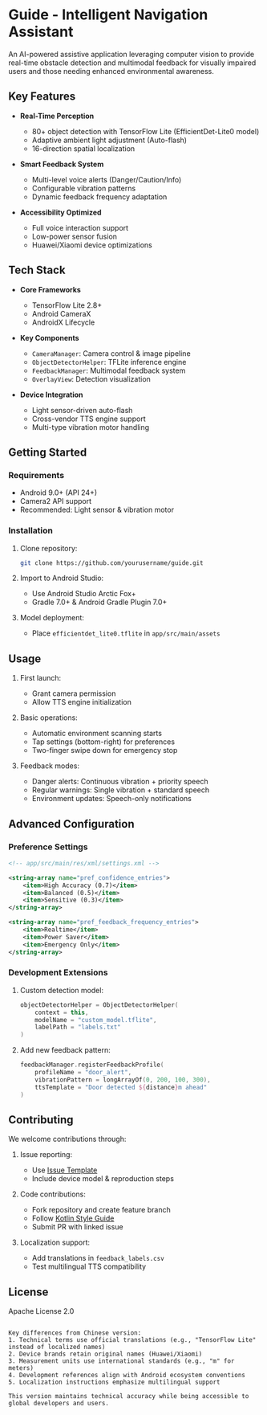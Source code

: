 # Guide - Intelligent Navigation Assistant


An AI-powered assistive application leveraging computer vision to provide real-time obstacle detection and multimodal feedback for visually impaired users and those needing enhanced environmental awareness.

## Key Features
 
- **Real-Time Perception**
  - 80+ object detection with TensorFlow Lite (EfficientDet-Lite0 model)
  - Adaptive ambient light adjustment (Auto-flash)
  - 16-direction spatial localization

- **Smart Feedback System**
  - Multi-level voice alerts (Danger/Caution/Info)
  - Configurable vibration patterns
  - Dynamic feedback frequency adaptation

- **Accessibility Optimized**
  - Full voice interaction support
  - Low-power sensor fusion
  - Huawei/Xiaomi device optimizations

## Tech Stack

- **Core Frameworks**
  - TensorFlow Lite 2.8+
  - Android CameraX
  - AndroidX Lifecycle

- **Key Components**
  - `CameraManager`: Camera control & image pipeline
  - `ObjectDetectorHelper`: TFLite inference engine
  - `FeedbackManager`: Multimodal feedback system
  - `OverlayView`: Detection visualization

- **Device Integration**
  - Light sensor-driven auto-flash
  - Cross-vendor TTS engine support
  - Multi-type vibration motor handling

## Getting Started

### Requirements

- Android 9.0+ (API 24+)
- Camera2 API support
- Recommended: Light sensor & vibration motor

### Installation

1. Clone repository:
   ```bash
   git clone https://github.com/yourusername/guide.git
   ```

2. Import to Android Studio:
   - Use Android Studio Arctic Fox+
   - Gradle 7.0+ & Android Gradle Plugin 7.0+

3. Model deployment:
   - Place `efficientdet_lite0.tflite` in `app/src/main/assets`

## Usage

1. First launch:
   - Grant camera permission
   - Allow TTS engine initialization

2. Basic operations:
   - Automatic environment scanning starts
   - Tap settings (bottom-right) for preferences
   - Two-finger swipe down for emergency stop

3. Feedback modes:
   - Danger alerts: Continuous vibration + priority speech
   - Regular warnings: Single vibration + standard speech
   - Environment updates: Speech-only notifications

## Advanced Configuration

### Preference Settings

```xml
<!-- app/src/main/res/xml/settings.xml -->

<string-array name="pref_confidence_entries">
    <item>High Accuracy (0.7)</item>
    <item>Balanced (0.5)</item>
    <item>Sensitive (0.3)</item>
</string-array>

<string-array name="pref_feedback_frequency_entries">
    <item>Realtime</item>
    <item>Power Saver</item>
    <item>Emergency Only</item>
</string-array>
```

### Development Extensions

1. Custom detection model:
   ```kotlin
   objectDetectorHelper = ObjectDetectorHelper(
       context = this,
       modelName = "custom_model.tflite",
       labelPath = "labels.txt"
   )
   ```

2. Add new feedback pattern:
   ```kotlin
   feedbackManager.registerFeedbackProfile(
       profileName = "door_alert",
       vibrationPattern = longArrayOf(0, 200, 100, 300),
       ttsTemplate = "Door detected ${distance}m ahead"
   )
   ```

## Contributing

We welcome contributions through:

1. Issue reporting:
   - Use [Issue Template](.github/ISSUE_TEMPLATE.md)
   - Include device model & reproduction steps

2. Code contributions:
   - Fork repository and create feature branch
   - Follow [Kotlin Style Guide](code-style.md)
   - Submit PR with linked issue

3. Localization support:
   - Add translations in `feedback_labels.csv`
   - Test multilingual TTS compatibility

## License

Apache License 2.0
```

Key differences from Chinese version:
1. Technical terms use official translations (e.g., "TensorFlow Lite" instead of localized names)
2. Device brands retain original names (Huawei/Xiaomi)
3. Measurement units use international standards (e.g., "m" for meters)
4. Development references align with Android ecosystem conventions
5. Localization instructions emphasize multilingual support

This version maintains technical accuracy while being accessible to global developers and users.
